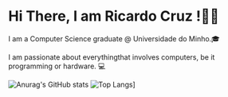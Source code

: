 # Hi There, I am Ricardo Cruz !👏🏼

I am a Computer Science graduate @ Universidade do Minho.🎓

I am passionate about everythingthat involves computers, be it programming or hardware. 💻

![Anurag's GitHub stats](https://github-readme-stats.vercel.app/api?username=ricascross&show_icons=true&theme=blue-green&include_all_commits=true&count_private=true)
![Top Langs](https://github-readme-stats.vercel.app/api/top-langs/?username=ricascross&theme=blue-green&&layout=compact)]

